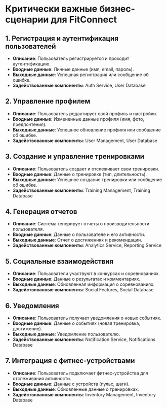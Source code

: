 # Критически важные бизнес-сценарии для FitConnect

## 1. Регистрация и аутентификация пользователей
- **Описание**: Пользователь регистрируется и проходит аутентификацию.
- **Входные данные**: Личные данные (имя, email, пароль).
- **Выходные данные**: Успешная регистрация или сообщение об ошибке.
- **Задействованные компоненты**: Auth Service, User Database

## 2. Управление профилем
- **Описание**: Пользователь редактирует свой профиль и настройки.
- **Входные данные**: Измененные данные профиля (имя, фото, предпочтения).
- **Выходные данные**: Успешное обновление профиля или сообщение об ошибке.
- **Задействованные компоненты**: User Management, User Database

## 3. Создание и управление тренировками
- **Описание**: Пользователь создает и отслеживает свои тренировки.
- **Входные данные**: Данные о тренировке (тип, длительность).
- **Выходные данные**: Успешное создание тренировки или сообщение об ошибке.
- **Задействованные компоненты**: Training Management, Training Database

## 4. Генерация отчетов
- **Описание**: Система генерирует отчеты о производительности пользователя.
- **Входные данные**: Данные о пользователе и его активности.
- **Выходные данные**: Отчет о достижениях и рекомендации.
- **Задействованные компоненты**: Analytics Service, Reporting Service

## 5. Социальные взаимодействия
- **Описание**: Пользователи участвуют в конкурсах и соревнованиях.
- **Входные данные**: Данные о результатах и комментариях.
- **Выходные данные**: Обновленная информация о соревнованиях.
- **Задействованные компоненты**: Social Features, Social Database

## 6. Уведомления
- **Описание**: Пользователь получает уведомления о новых событиях.
- **Входные данные**: Данные о событиях (новая тренировка, достижение).
- **Выходные данные**: Уведомление пользователю.
- **Задействованные компоненты**: Notification Service, Notifications Database

## 7. Интеграция с фитнес-устройствами
- **Описание**: Пользователь подключает фитнес-устройства для отслеживания активности.
- **Входные данные**: Данные с устройств (пульс, шаги).
- **Выходные данные**: Обновленные данные о тренировках.
- **Задействованные компоненты**: Inventory Management, Inventory Database
